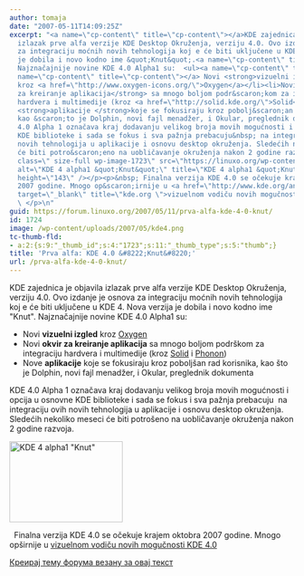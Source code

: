 ```yaml
---
author: tomaja
date: "2007-05-11T14:09:25Z"
excerpt: "<a name=\"cp-content\" title=\"cp-content\"></a>KDE zajednica je objavila
  izlazak prve alfa verzije KDE Desktop Okruženja, verziju 4.0. Ovo izdanje je osnova
  za integraciju moćnih novih tehnologija koj e će biti uključene u KDE 4. Nova verzija
  je dobila i novo kodno ime &quot;Knut&quot;.<a name=\"cp-content\" title=\"cp-content\"></a>
  Najznačajnije novine KDE 4.0 Alpha1 su:  <ul><a name=\"cp-content\" title=\"cp-content\"></a>\t<li><a
  name=\"cp-content\" title=\"cp-content\"></a> Novi <strong>vizuelni izgled</strong>
  kroz <a href=\"http://www.oxygen-icons.org/\">Oxygen</a></li><li>Novi <strong>okvir
  za kreiranje aplikacija</strong> sa mnogo boljom podr&scaron;kom za integraciju
  hardvera i multimedije (kroz <a href=\"http://solid.kde.org/\">Solid</a> i <a href=\"http://phonon.kde.org/\">Phonon</a>)</li><li>Nove
  <strong>aplikacije </strong>koje se fokusiraju kroz pobolj&scaron;an rad korisnika,
  kao &scaron;to je Dolphin, novi fajl menadžer, i Okular, preglednik dokumenta</li></ul><p>KDE
  4.0 Alpha 1 označava kraj dodavanju velikog broja movih mogućnosti i opcija u osnovne
  KDE biblioteke i sada se fokus i sva pažnja prebacuju&nbsp; na integraciju ovih
  novih tehnologija u aplikacije i osnovu desktop okruženja. Sledećih nekoliko meseci
  će biti potro&scaron;eno na uobličavanje okruženja nakon 2 godine razvoja.</p><p><img
  class=\" size-full wp-image-1723\" src=\"https://linuxo.org/wp-content/uploads/2007/05/kde4.png\"
  alt=\"KDE 4 alpha1 &quot;Knut&quot;\" title=\"KDE 4 alpha1 &quot;Knut&quot;\" width=\"200\"
  height=\"143\" /></p><p>&nbsp; Finalna verzija KDE 4.0 se očekuje krajem oktobra
  2007 godine. Mnogo op&scaron;irnije u <a href=\"http://www.kde.org/announcements/visualguide-4.0-alpha1.php\"
  target=\"_blank\" title=\"kde.org \">vizuelnom vodiču novih mogučnosti KDE 4.0</a>
  \ </p>\n"
guid: https://forum.linuxo.org/2007/05/11/prva-alfa-kde-4-0-knut/
id: 1724
image: /wp-content/uploads/2007/05/kde4.png
tc-thumb-fld:
- a:2:{s:9:"_thumb_id";s:4:"1723";s:11:"_thumb_type";s:5:"thumb";}
title: 'Prva alfa: KDE 4.0 &#8222;Knut&#8220;'
url: /prva-alfa-kde-4-0-knut/
---
```

<a name="cp-content" title="cp-content"></a>KDE zajednica je objavila izlazak prve alfa verzije KDE Desktop Okruženja, verziju 4.0. Ovo izdanje je osnova za integraciju moćnih novih tehnologija koj e će biti uključene u KDE 4. Nova verzija je dobila i novo kodno ime "Knut".<a name="cp-content" title="cp-content"></a> Najznačajnije novine KDE 4.0 Alpha1 su: 

<a name="cp-content" title="cp-content"></a> </p> 

  * <a name="cp-content" title="cp-content"></a> Novi **vizuelni izgled** kroz [Oxygen](http://www.oxygen-icons.org/)
  * Novi **okvir za kreiranje aplikacija** sa mnogo boljom podr&scaron;kom za integraciju hardvera i multimedije (kroz [Solid](http://solid.kde.org/) i [Phonon](http://phonon.kde.org/))
  * Nove **aplikacije** koje se fokusiraju kroz pobolj&scaron;an rad korisnika, kao &scaron;to je Dolphin, novi fajl menadžer, i Okular, preglednik dokumenta

KDE 4.0 Alpha 1 označava kraj dodavanju velikog broja movih mogućnosti i opcija u osnovne KDE biblioteke i sada se fokus i sva pažnja prebacuju&nbsp; na integraciju ovih novih tehnologija u aplikacije i osnovu desktop okruženja. Sledećih nekoliko meseci će biti potro&scaron;eno na uobličavanje okruženja nakon 2 godine razvoja.

<img class=" size-full wp-image-1723" src="https://linuxo.org/wp-content/uploads/2007/05/kde4.png" alt="KDE 4 alpha1 &quot;Knut&quot;" title="KDE 4 alpha1 &quot;Knut&quot;" width="200" height="143" /> 

&nbsp; Finalna verzija KDE 4.0 se očekuje krajem oktobra 2007 godine. Mnogo op&scaron;irnije u <a href="http://www.kde.org/announcements/visualguide-4.0-alpha1.php" target="_blank" title="kde.org ">vizuelnom vodiču novih mogučnosti KDE 4.0</a> 

<!--break-->

[Креирај тему форума везану за овај текст](https://linuxo.org/nova-tema-na-forumu/?se_pid=1724)